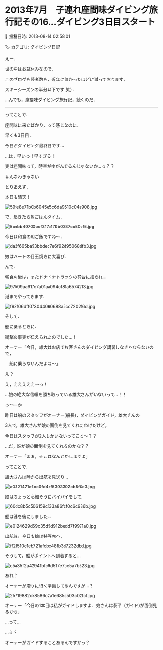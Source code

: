 # 2013年7月　子連れ座間味ダイビング旅行記その16…ダイビング3日目スタート

📅 投稿日時: 2013-08-14 02:58:01

🏷️ カテゴリ: [ダイビング日記](ce3a7a8d424d112fce83ee85c81a0e344.md)

えー．


世の中はお盆休みなので．


このブログも読者数も，近年に無かったほどに減っております．


スキーシーズンの半分以下です(笑）．





…んでも，座間味ダイビング旅行記，続くのだ．





----


ってことで．


座間味に来たばかり，って感じなのに．


早くも3日目．


今日がダイビング最終日です…


…は，早いっ！早すぎる！


実は座間味って，時空がゆがんでるんじゃないか…っ？？


＃んなわきゃない





とりあえず．


本日も晴天！




![59fe8e71b0b6045e5c6da9610c04a908.jpg](images/59fe8e71b0b6045e5c6da9610c04a908.jpg)




で．起きたら朝ごはんタイム．




![5cebb49700ecf317c179b0387cc50ef5.jpg](images/5cebb49700ecf317c179b0387cc50ef5.jpg)




今日は和食の朝ご飯ですね～．




![da2f665ba53bbdec7e6f92d95068dfb3.jpg](images/da2f665ba53bbdec7e6f92d95068dfb3.jpg)




娘はハートの目玉焼きに大喜び．





んで．


朝食の後は，またドナドナトラックの荷台に揺られ…




![97509aa617c7a01aa094cf81a6574213.jpg](images/97509aa617c7a01aa094cf81a6574213.jpg)




港までやってきます．




![f98f06dff073044060688a5cc7202f6d.jpg](images/f98f06dff073044060688a5cc7202f6d.jpg)







そして．


船に乗るときに．


衝撃の事実が伝えられたのでした…！





オーナー「今日，雄大はお店でお客さんのダイビング講習しなきゃならないので，


　船に乗らないんだよね～」





え？


え，えええええ～っ！


…娘の絶大な信頼を勝ち取っている雄大さんがいないって…！！





っつーか．


昨日は船のスタッフがオーナー(船長)，ダイビングガイド，雄大さんの


3人で，雄大さんが娘の面倒を見てくれたわけだけど，


今日はスタッフが2人しかいないってこと～？？





…だ，誰が娘の面倒を見てくれるのかな？？





オーナー「まぁ，そこはなんとかしますよ」





ってことで．


雄大さんは陸から出航を見送り…




![a0321471c6ce9fd4cf5393302eb5f6e3.jpg](images/a0321471c6ce9fd4cf5393302eb5f6e3.jpg)




娘はちょっと心細そうにバイバイをして．




![60dc8b5c506159c133a86fcf0c6c986b.jpg](images/60dc8b5c506159c133a86fcf0c6c986b.jpg)




船は港を後にしました…




![e0124629d69c35d5d912bedd7f9971a0.jpg](images/e0124629d69c35d5d912bedd7f9971a0.jpg)







出航後，今日も娘は特等席へ．




![ff21510c1eb721afcbc48fb3d7232dbd.jpg](images/ff21510c1eb721afcbc48fb3d7232dbd.jpg)




そうして，船がポイントへ到着すると…




![c5a35f2a42941bfc9d517e7be5a7b523.jpg](images/c5a35f2a42941bfc9d517e7be5a7b523.jpg)







あれ？


オーナーが潜りに行く準備してるんですが…？




![25719882c58586c2a1e685c503c02fcf.jpg](images/25719882c58586c2a1e685c503c02fcf.jpg)







オーナー「今日の1本目は私がガイドしますよ．娘さんは泰平（ガイド)が面倒見るから」





…って…


…え？


オーナーがガイドすることあるんですかっ？
